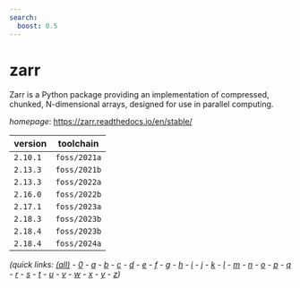```yaml
---
search:
  boost: 0.5
---
```

# zarr

Zarr is a Python package providing an implementation of compressed, chunked, N-dimensional arrays,  designed for use in parallel computing.

*homepage*: <https://zarr.readthedocs.io/en/stable/>

version | toolchain
--------|----------
``2.10.1`` | ``foss/2021a``
``2.13.3`` | ``foss/2021b``
``2.13.3`` | ``foss/2022a``
``2.16.0`` | ``foss/2022b``
``2.17.1`` | ``foss/2023a``
``2.18.3`` | ``foss/2023b``
``2.18.4`` | ``foss/2023b``
``2.18.4`` | ``foss/2024a``


*(quick links: [(all)](../index.md) - [0](../0/index.md) - [a](../a/index.md) - [b](../b/index.md) - [c](../c/index.md) - [d](../d/index.md) - [e](../e/index.md) - [f](../f/index.md) - [g](../g/index.md) - [h](../h/index.md) - [i](../i/index.md) - [j](../j/index.md) - [k](../k/index.md) - [l](../l/index.md) - [m](../m/index.md) - [n](../n/index.md) - [o](../o/index.md) - [p](../p/index.md) - [q](../q/index.md) - [r](../r/index.md) - [s](../s/index.md) - [t](../t/index.md) - [u](../u/index.md) - [v](../v/index.md) - [w](../w/index.md) - [x](../x/index.md) - [y](../y/index.md) - [z](../z/index.md))*

